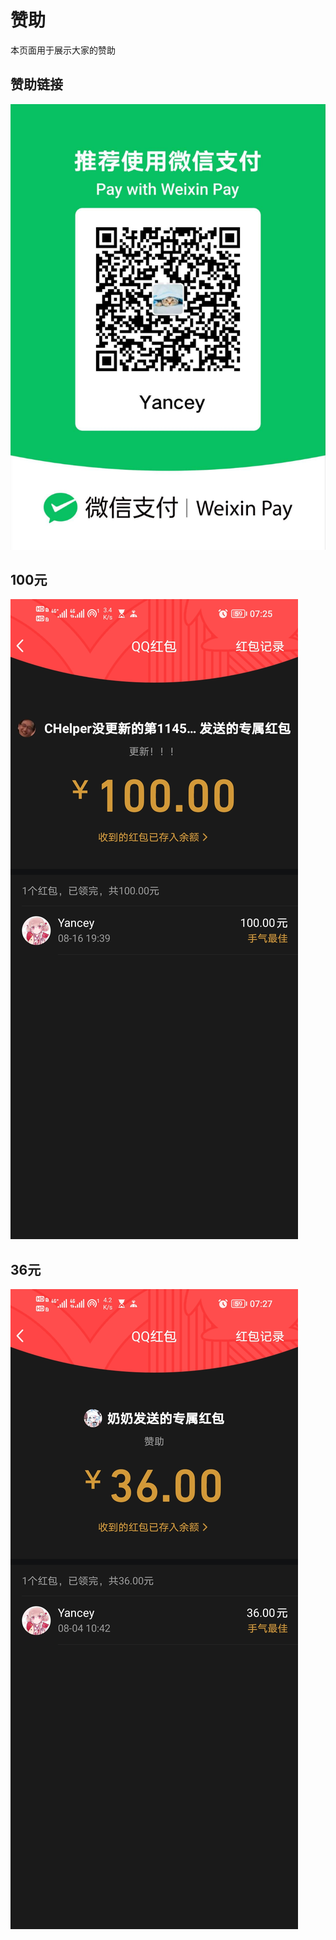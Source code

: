 # 赞助

本页面用于展示大家的赞助

## 赞助链接

![](./donate/donate.jpg)

## 100元

![](./donate/2025-08-16-19-39-27.jpeg)

## 36元

![](./donate/2025-08-04-10-42-49.jpeg)
